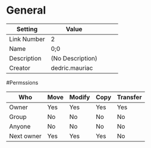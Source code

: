 # General

| Setting | Value | | | |
| --- | --- | --- | --- | --- |
| Link Number | 2 |
| Name | 0;0 |
| Description | (No Description) |
| Creator | dedric.mauriac |

#Permssions

| Who | Move | Modify | Copy | Transfer |
| --- | --- | --- | --- | --- |
| Owner | Yes | Yes | Yes | Yes |
| Group | No | No | No | No |
| Anyone | No | No | No | No |
| Next owner | Yes | Yes | Yes | No |

